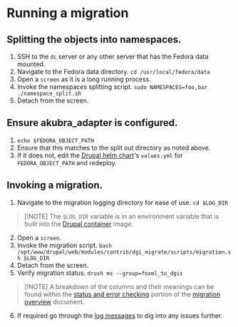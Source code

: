 # Running a migration

## Splitting the objects into namespaces.

1. SSH to the `dc` server or any other server that has the Fedora data mounted.
2. Navigate to the Fedora data directory.
   `cd /usr/local/fedora/data`
3. Open a `screen` as it is a long running process.
4. Invoke the namespaces splitting script.
   `sudo NAMESPACES=foo,bar ./namespace_split.sh`
5. Detach from the screen.

## Ensure akubra_adapter is configured.

1. `echo $FEDORA_OBJECT_PATH`
2. Ensure that this matches to the split out directory as noted above.
3. If it does not, edit the [Drupal helm chart][helm-chart]'s `values.yml` for
`FEDORA_OBJECT_PATH` and redeploy.

## Invoking a migration.

1. Navigate to the migration logging directory for ease of use.
   `cd $LOG_DIR`
> [!NOTE] The `$LOG_DIR` variable is in an environment variable that is built
into the [Drupal container][log-dir] image.
2. Open a `screen`.
3. Invoke the migration script.
   `bash /opt/www/drupal/web/modules/contrib/dgi_migrate/scripts/migration.sh $LOG_DIR`
4. Detach from the screen.
5. Verify migration status.
`drush ms --group=foxml_to_dgis`
> [!NOTE] A breakdown of the columns and their meanings can be found within the
[status and error checking][status-and-error] portion of the 
> [migration overview][migration-overview] document.
6. If required go through the [log messages][logging] to dig into any issues
further.


[log-dir]: https://github.com/discoverygarden/bceln-drupal/blob/20226a504bd97853d737d08d39ee3236304a6709/Dockerfile#L57
[status-and-error]: migration_overview.md#status-and-error-checking
[migration-overview]: migration_overview.md
[helm-chart]: devops.md#drupal
[logging]: migration_overview.md#logging
